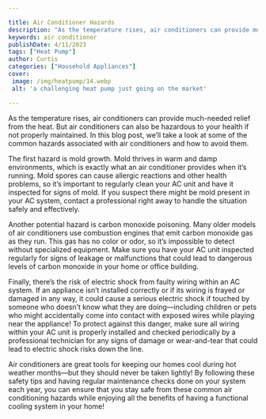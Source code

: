 ```yaml
---

title: Air Conditioner Hazards
description: "As the temperature rises, air conditioners can provide much-needed relief from the heat. But air conditioners can also be hazardou...you wont regret reading on"
keywords: air conditioner
publishDate: 4/11/2023
tags: ["Heat Pump"]
author: Curtis
categories: ["Household Appliances"]
cover: 
 image: /img/heatpump/14.webp
 alt: 'a challenging heat pump just going on the market'

---
```


As the temperature rises, air conditioners can provide much-needed relief from the heat. But air conditioners can also be hazardous to your health if not properly maintained. In this blog post, we’ll take a look at some of the common hazards associated with air conditioners and how to avoid them.

The first hazard is mold growth. Mold thrives in warm and damp environments, which is exactly what an air conditioner provides when it’s running. Mold spores can cause allergic reactions and other health problems, so it’s important to regularly clean your AC unit and have it inspected for signs of mold. If you suspect there might be mold present in your AC system, contact a professional right away to handle the situation safely and effectively. 

Another potential hazard is carbon monoxide poisoning. Many older models of air conditioners use combustion engines that emit carbon monoxide gas as they run. This gas has no color or odor, so it’s impossible to detect without specialized equipment. Make sure you have your AC unit inspected regularly for signs of leakage or malfunctions that could lead to dangerous levels of carbon monoxide in your home or office building. 

Finally, there’s the risk of electric shock from faulty wiring within an AC system. If an appliance isn’t installed correctly or if its wiring is frayed or damaged in any way, it could cause a serious electric shock if touched by someone who doesn’t know what they are doing—including children or pets who might accidentally come into contact with exposed wires while playing near the appliance! To protect against this danger, make sure all wiring within your AC unit is properly installed and checked periodically by a professional technician for any signs of damage or wear-and-tear that could lead to electric shock risks down the line. 

Air conditioners are great tools for keeping our homes cool during hot weather months—but they should never be taken lightly! By following these safety tips and having regular maintenance checks done on your system each year, you can ensure that you stay safe from these common air conditioning hazards while enjoying all the benefits of having a functional cooling system in your home!
